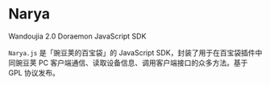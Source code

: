 Narya
=====

Wandoujia 2.0 Doraemon JavaScript SDK

`Narya.js` 是「豌豆荚的百宝袋」的 JavaScript SDK，封装了用于在百宝袋插件中同豌豆荚 PC 客户端通信、读取设备信息、调用客户端接口的众多方法。基于 GPL 协议发布。